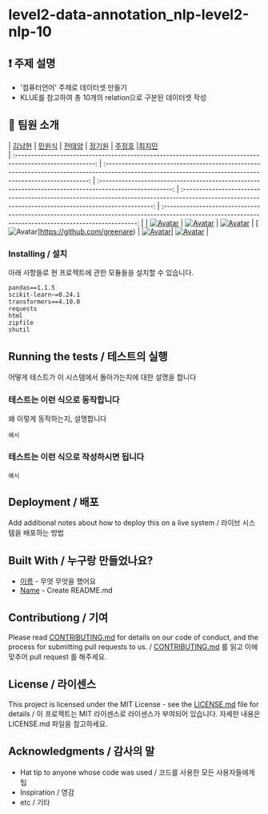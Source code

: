 # level2-data-annotation_nlp-level2-nlp-10

## ❗ 주제 설명
- '컴퓨터언어' 주제로 데이터셋 만들기
- KLUE를 참고하여 총 10개의 relation으로 구분된 데이터셋 작성

## 👋 팀원 소개

|                                                  [김남현](https://github.com/NHRWV)                                                   |                                                                          [민원식](https://github.com/wertat)                                                                           |                                                 [전태양](https://github.com/JEONSUN
)                                                  |                                                                        [정기원](https://github.com/greenare)                                                                         |                                                                         [주정호](https://github.com/jujeongho0
)                                                                         |[최지민](https://github.com/timmyeos)                                             
| :-------------------------------------------------------------------------------------------------------: | :-------------------------------------------------------------------------------------------------------------------------------------------------------: | :-----------------------------------------------------------------------------------------------------: | :---------------------------------------------------------------------------------------------------------------------------------------------------: | :----------------------------------------------------------------------------------------------------------------------------------------------------: |
| [![Avatar](https://avatars.githubusercontent.com/u/54979241?v=4)](https://github.com/NHRWV) | [![Avatar](https://avatars.githubusercontent.com/u/80184218?v=4)](https://github.com/wertat) | [![Avatar](https://avatars.githubusercontent.com/u/55140109?v=4)](https://github.com/JEONSUN) | [![Avatar](https://avatars.githubusercontent.com/u/73579424?v=4)]https://github.com/greenare) | [![Avatar](https://avatars.githubusercontent.com/u/62659407?v=4)](https://github.com/https://github.com/jujeongho0)| [![Avatar](https://avatars.githubusercontent.com/u/97524127?v=4)](https://github.com/timmyeos) |

### Installing / 설치

아래 사항들로 현 프로젝트에 관한 모듈들을 설치할 수 있습니다.

```
pandas==1.1.5
scikit-learn~=0.24.1
transformers==4.10.0
requests
html
zipfile
shutil

```

## Running the tests / 테스트의 실행

어떻게 테스트가 이 시스템에서 돌아가는지에 대한 설명을 합니다

### 테스트는 이런 식으로 동작합니다

왜 이렇게 동작하는지, 설명합니다

```
예시
```

### 테스트는 이런 식으로 작성하시면 됩니다

```
예시
```

## Deployment / 배포

Add additional notes about how to deploy this on a live system / 라이브 시스템을 배포하는 방법

## Built With / 누구랑 만들었나요?

* [이름](링크) - 무엇 무엇을 했어요
* [Name](Link) - Create README.md

## Contributiong / 기여

Please read [CONTRIBUTING.md](https://gist.github.com/PurpleBooth/b24679402957c63ec426) for details on our code of conduct, and the process for submitting pull requests to us. / [CONTRIBUTING.md](https://gist.github.com/PurpleBooth/b24679402957c63ec426) 를 읽고 이에 맞추어 pull request 를 해주세요.

## License / 라이센스

This project is licensed under the MIT License - see the [LICENSE.md](https://gist.github.com/PurpleBooth/LICENSE.md) file for details / 이 프로젝트는 MIT 라이센스로 라이센스가 부여되어 있습니다. 자세한 내용은 LICENSE.md 파일을 참고하세요.

## Acknowledgments / 감사의 말

* Hat tip to anyone whose code was used / 코드를 사용한 모든 사용자들에게 팁
* Inspiration / 영감
* etc / 기타
